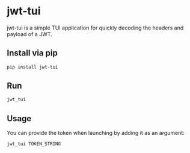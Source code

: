 # jwt-tui

jwt-tui is a simple TUI application for quickly decoding the headers and payload of a JWT.

## Install via pip

```sh
pip install jwt-tui
```

## Run

```sh
jwt_tui
```

## Usage

You can provide the token when launching by adding it as an argument:

```sh
jwt_tui TOKEN_STRING
```
